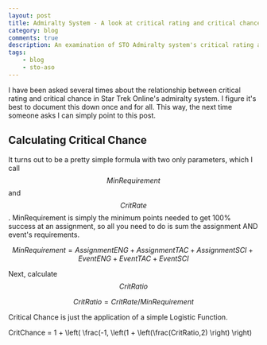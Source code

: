 ```yaml
---
layout: post
title: Admiralty System - A look at critical rating and critical chance
category: blog
comments: true
description: An examination of STO Admiralty system's critical rating and critical chance. 
tags:
    - blog
	- sto-aso
---
```


I have been asked several times about the relationship between critical rating and critical chance in Star Trek Online's admiralty system. I figure it's best to document this down once and for all. This way, the next time someone asks I can simply point to this post.

## Calculating Critical Chance

It turns out to be a pretty simple formula with two only parameters, which I call $$MinRequirement$$ and $$CritRate$$. MinRequirement is simply the minimum points needed to get 100% success at an assignment, so all you need to do is sum the assignment AND event's requirements.

$$MinRequirement = AssignmentENG + AssignmentTAC + AssignmentSCI + EventENG + EventTAC + EventSCI$$

Next, calculate $$CritRatio$$

$$CritRatio = CritRate / MinRequirement$$

Critical Chance is just the application of a simple Logistic Function.

CritChance = 1 + \left( \frac(-1, \left(1 + \left(\frac(CritRatio,2) \right) \right)

